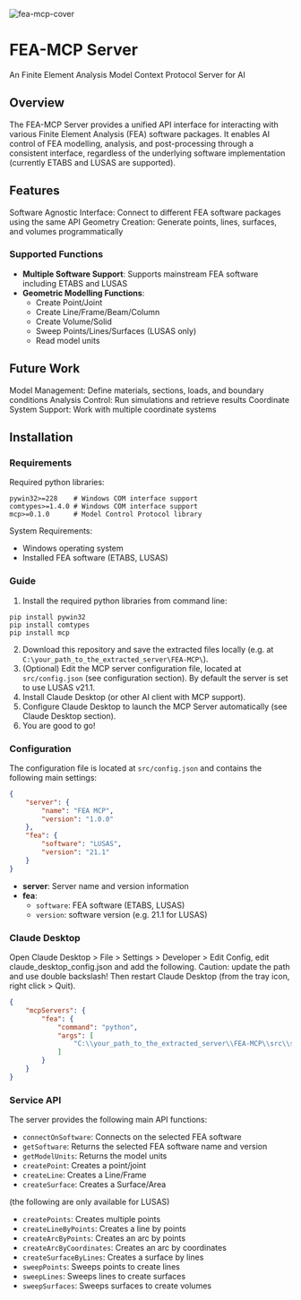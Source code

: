 ![fea-mcp-cover](./img/fea-mcp-icon.png)

# FEA-MCP Server
An Finite Element Analysis Model Context Protocol Server for AI

## Overview

The FEA-MCP Server provides a unified API interface for interacting with various Finite Element Analysis (FEA) software packages. It enables AI control of FEA modelling, analysis, and post-processing through a consistent interface, regardless of the underlying software implementation (currently ETABS and LUSAS are supported).

## Features

Software Agnostic Interface: Connect to different FEA software packages using the same API
Geometry Creation: Generate points, lines, surfaces, and volumes programmatically

### Supported Functions

- **Multiple Software Support**: Supports mainstream FEA software including ETABS and LUSAS
- **Geometric Modelling Functions**:
  - Create Point/Joint
  - Create Line/Frame/Beam/Column
  - Create Volume/Solid
  - Sweep Points/Lines/Surfaces (LUSAS only)
  - Read model units

## Future Work
Model Management: Define materials, sections, loads, and boundary conditions
Analysis Control: Run simulations and retrieve results
Coordinate System Support: Work with multiple coordinate systems

## Installation

### Requirements

Required python libraries:
```
pywin32>=228    # Windows COM interface support
comtypes>=1.4.0 # Windows COM interface support
mcp>=0.1.0      # Model Control Protocol library
```

System Requirements:
- Windows operating system
- Installed FEA software (ETABS, LUSAS)

### Guide
1. Install the required python libraries from command line:
```
pip install pywin32
pip install comtypes
pip install mcp
```
2. Download this repository and save the extracted files locally (e.g. at ```C:\your_path_to_the_extracted_server\FEA-MCP\```).
3. (Optional) Edit the MCP server configuration file, located at `src/config.json` (see configuration section). By default the server is set to use LUSAS v21.1.
4. Install Claude Desktop (or other AI client with MCP support).
5. Configure Claude Desktop to launch the MCP Server automatically (see Claude Desktop section).
6. You are good to go!

### Configuration

The configuration file is located at `src/config.json` and contains the following main settings:

```json
{
    "server": {
        "name": "FEA MCP",
        "version": "1.0.0"
    },
    "fea": {
        "software": "LUSAS",
        "version": "21.1"
    }
}
```

- **server**: Server name and version information
- **fea**: 
  - `software`: FEA software (ETABS, LUSAS)
  - `version`: software version (e.g. 21.1 for LUSAS)

### Claude Desktop

Open Claude Desktop > File > Settings > Developer > Edit Config, edit claude_desktop_config.json and add the following.
Caution: update the path and use double backslash!
Then restart Claude Desktop (from the tray icon, right click > Quit). 

```json
{
    "mcpServers": {
        "fea": {
            "command": "python",
            "args": [
                "C:\\your_path_to_the_extracted_server\\FEA-MCP\\src\\server.py"
            ]
        }
    }
}
```

### Service API

The server provides the following main API functions:

- `connectOnSoftware`: Connects on the selected FEA software
- `getSoftware`: Returns the selected FEA software name and version
- `getModelUnits`: Returns the model units
- `createPoint`: Creates a point/joint
- `createLine`: Creates a Line/Frame
- `createSurface`: Creates a Surface/Area

(the following are only available for LUSAS)
- `createPoints`: Creates multiple points
- `createLineByPoints`: Creates a line by points
- `createArcByPoints`: Creates an arc by points
- `createArcByCoordinates`: Creates an arc by coordinates
- `createSurfaceByLines`: Creates a surface by lines
- `sweepPoints`: Sweeps points to create lines
- `sweepLines`: Sweeps lines to create surfaces
- `sweepSurfaces`: Sweeps surfaces to create volumes